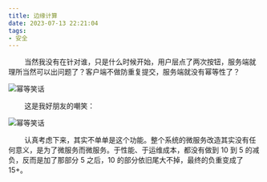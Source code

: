 ```yaml
---
title: 边缘计算
date: 2023-07-13 22:21:04
tags:
- 安全
---
```



&ensp;&ensp;&ensp;&ensp; 当然我没有在针对谁，只是什么时候开始，用户层点了两次按钮，服务端就理所当然可以出问题了？客户端不做防重复提交，服务端就没有幂等性了？

![幂等笑话](/pic/工程/幂等笑话/幂等笑话.jpg)

&ensp;&ensp;&ensp;&ensp; 这是我好朋友的嘲笑：

![幂等笑话](/pic/工程/幂等笑话/边缘计算.jpg)

&ensp;&ensp;&ensp;&ensp; 认真考虑下来，其实不单单是这个功能。整个系统的微服务改造其实没有任何意义，是为了微服务而微服务。于性能、于运维成本，都没有做到 10 到 5 的减负，反而是加了那部分 5 之后，10 的部分依旧尾大不掉，最终的负重变成了 15+。